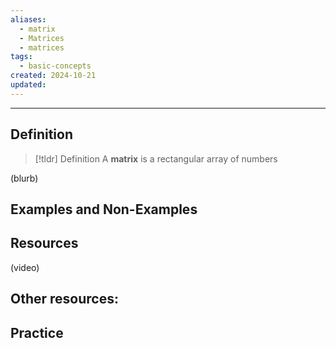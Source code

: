 ```yaml
---
aliases:
  - matrix
  - Matrices
  - matrices
tags:
  - basic-concepts
created: 2024-10-21
updated:
---
```

---
## Definition 

> [!tldr] Definition
> A **matrix** is a rectangular array of numbers

(blurb)

## Examples and Non-Examples

## Resources 

(video)

Other resources: 
- 

## Practice 
